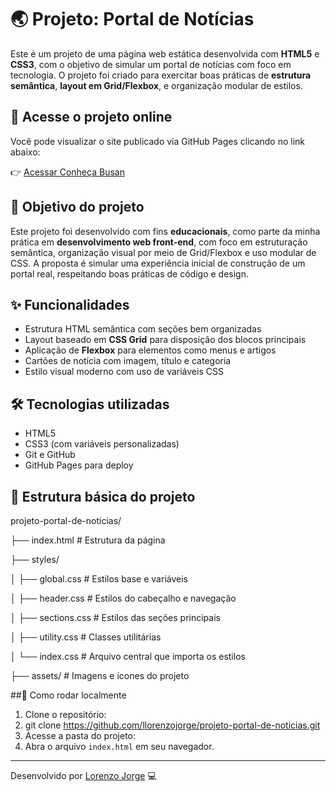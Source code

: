 # 🌏 Projeto: Portal de Notícias

Este é um projeto de uma página web estática desenvolvida com **HTML5** e **CSS3**, com o objetivo de simular um portal de notícias com foco em tecnologia. O projeto foi criado para exercitar boas práticas de **estrutura semântica**, **layout em Grid/Flexbox**, e organização modular de estilos.

## 🔗 Acesse o projeto online
Você pode visualizar o site publicado via GitHub Pages clicando no link abaixo:

👉 [Acessar Conheça Busan](https://llorenzojorge.github.io/projeto-portal-de-noticias/)

## 📌 Objetivo do projeto
Este projeto foi desenvolvido com fins **educacionais**, como parte da minha prática em **desenvolvimento web front-end**, com foco em estruturação semântica, organização visual por meio de Grid/Flexbox e uso modular de CSS. A proposta é simular uma experiência inicial de construção de um portal real, respeitando boas práticas de código e design.

## ✨ Funcionalidades
- Estrutura HTML semântica com seções bem organizadas
- Layout baseado em **CSS Grid** para disposição dos blocos principais
- Aplicação de **Flexbox** para elementos como menus e artigos
- Cartões de notícia com imagem, título e categoria
- Estilo visual moderno com uso de variáveis CSS

## 🛠️ Tecnologias utilizadas
- HTML5
- CSS3 (com variáveis personalizadas)
- Git e GitHub
- GitHub Pages para deploy

## 📁 Estrutura básica do projeto
projeto-portal-de-noticias/

├── index.html # Estrutura da página

├── styles/

│ ├── global.css # Estilos base e variáveis

│ ├── header.css # Estilos do cabeçalho e navegação

│ ├── sections.css # Estilos das seções principais

│ ├── utility.css # Classes utilitárias

│ └── index.css # Arquivo central que importa os estilos

├── assets/ # Imagens e ícones do projeto

##🚀 Como rodar localmente

1. Clone o repositório:
2. git clone https://github.com/llorenzojorge/projeto-portal-de-noticias.git
3. Acesse a pasta do projeto:
4. Abra o arquivo `index.html` em seu navegador.

---

Desenvolvido por [Lorenzo Jorge](https://github.com/llorenzojorge) 💻
